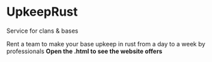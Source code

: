 # UpkeepRust
Service for clans &amp; bases

Rent a team to make your base upkeep in rust from a day to a week by professionals
**Open the .html to see the website offers**
